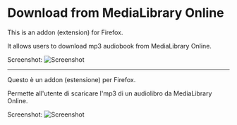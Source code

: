 # Download from MediaLibrary Online 

This is an addon (extension) for Firefox.

It allows users to download mp3 audiobook from MediaLibrary Online.

Screenshot: ![Screenshot](https://addons.cdn.mozilla.net/user-media/previews/full/208/208876.png?modified=1538314818)

--- 

Questo è un addon (estensione) per Firefox.

Permette all'utente di scaricare l'mp3 di un audiolibro da MediaLibrary Online.

Screenshot: ![Screenshot](https://addons.cdn.mozilla.net/user-media/previews/full/208/208876.png?modified=1538314818)
